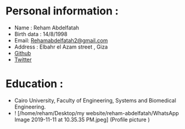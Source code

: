 # Personal information : 
* Name : Reham Abdelfatah 
* Birth data : 14/8/1998
* Email: Rehamabdelfatah2@gmail.com
* Address : Elbahr el Azam street , Giza
* [Github](https://github.com/Rehamabdelfatah)
* [Twitter](https://twitter.com/rehamabdelfata2)

# Education : 
* Cairo University, Faculty of Engineering, Systems and Biomedical Engineering. 
* ! [/home/reham/Desktop/my website/reham-abdelfatah/WhatsApp Image 2019-11-11 at 10.35.35 PM.jpeg] (Profile picture )
